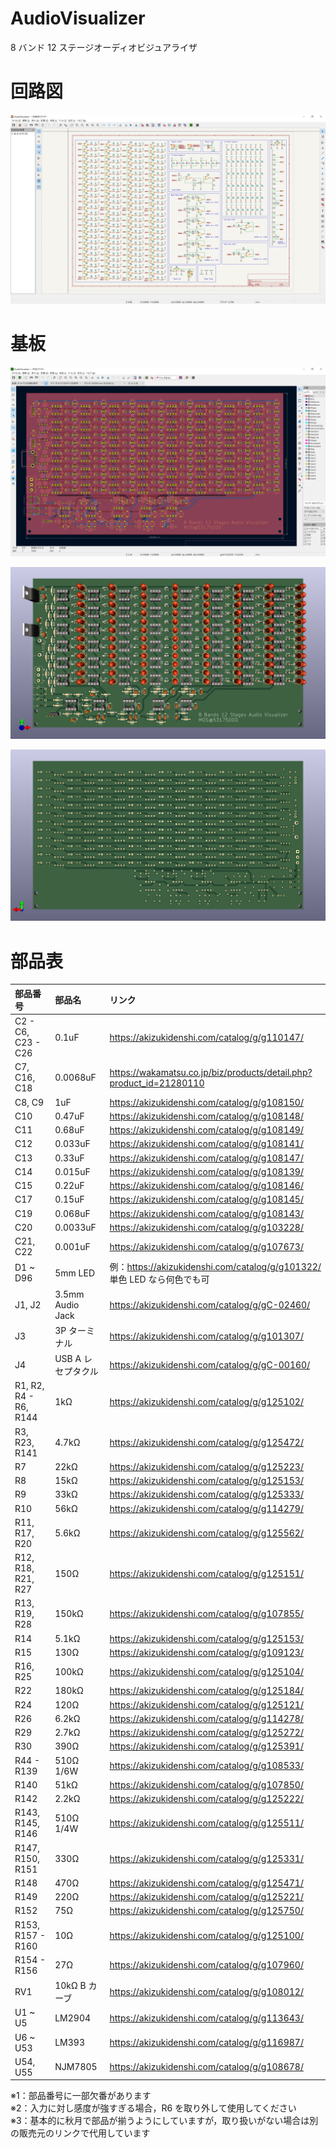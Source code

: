 # AudioVisualizer

8 バンド 12 ステージオーディオビジュアライザ

# 回路図

![image](./img/Schematic_image.png)

# 基板

![image](./img/PCB_Editor_image.png)

![image](./img/PCB_3D_image_f.png)

![image](./img/PCB_3D_image_b.png)

# 部品表

| 部品番号 | 部品名 | リンク |
|:----|:----|:----|
| C2 - C6, C23 - C26 | 0.1uF | <https://akizukidenshi.com/catalog/g/g110147/> |
| C7, C16, C18 | 0.0068uF | <https://wakamatsu.co.jp/biz/products/detail.php?product_id=21280110> |
| C8, C9 | 1uF | <https://akizukidenshi.com/catalog/g/g108150/> |
| C10 | 0.47uF | <https://akizukidenshi.com/catalog/g/g108148/> |
| C11 | 0.68uF | <https://akizukidenshi.com/catalog/g/g108149/> |
| C12 | 0.033uF | <https://akizukidenshi.com/catalog/g/g108141/> |
| C13 | 0.33uF | <https://akizukidenshi.com/catalog/g/g108147/> |
| C14 | 0.015uF | <https://akizukidenshi.com/catalog/g/g108139/> |
| C15 | 0.22uF | <https://akizukidenshi.com/catalog/g/g108146/> |
| C17 | 0.15uF | <https://akizukidenshi.com/catalog/g/g108145/> |
| C19 | 0.068uF | <https://akizukidenshi.com/catalog/g/g108143/> |
| C20 | 0.0033uF | <https://akizukidenshi.com/catalog/g/g103228/> |
| C21, C22 | 0.001uF | <https://akizukidenshi.com/catalog/g/g107673/> |
| D1 ~ D96 | 5mm LED | 例：<https://akizukidenshi.com/catalog/g/g101322/></br>単色 LED なら何色でも可 |
| J1, J2 | 3.5mm Audio Jack | <https://akizukidenshi.com/catalog/g/gC-02460/> |
| J3 | 3P ターミナル | <https://akizukidenshi.com/catalog/g/g101307/> |
| J4 | USB A レセプタクル | <https://akizukidenshi.com/catalog/g/gC-00160/> |
| R1, R2, R4 - R6, R144 | 1kΩ | <https://akizukidenshi.com/catalog/g/g125102/> |
| R3, R23, R141 | 4.7kΩ | <https://akizukidenshi.com/catalog/g/g125472/> |
| R7 | 22kΩ | <https://akizukidenshi.com/catalog/g/g125223/> |
| R8 | 15kΩ | <https://akizukidenshi.com/catalog/g/g125153/> |
| R9 | 33kΩ | <https://akizukidenshi.com/catalog/g/g125333/> |
| R10 | 56kΩ | <https://akizukidenshi.com/catalog/g/g114279/> |
| R11, R17, R20 | 5.6kΩ | <https://akizukidenshi.com/catalog/g/g125562/> |
| R12, R18, R21, R27 | 150Ω | <https://akizukidenshi.com/catalog/g/g125151/> |
| R13, R19, R28 | 150kΩ | <https://akizukidenshi.com/catalog/g/g107855/> |
| R14 | 5.1kΩ | <https://akizukidenshi.com/catalog/g/g125153/> |
| R15 | 130Ω | <https://akizukidenshi.com/catalog/g/g109123/> |
| R16, R25 | 100kΩ | <https://akizukidenshi.com/catalog/g/g125104/> |
| R22 | 180kΩ | <https://akizukidenshi.com/catalog/g/g125184/> |
| R24 | 120Ω | <https://akizukidenshi.com/catalog/g/g125121/> |
| R26 | 6.2kΩ | <https://akizukidenshi.com/catalog/g/g114278/> |
| R29 | 2.7kΩ | <https://akizukidenshi.com/catalog/g/g125272/> |
| R30 | 390Ω | <https://akizukidenshi.com/catalog/g/g125391/> |
| R44 - R139 | 510Ω 1/6W | <https://akizukidenshi.com/catalog/g/g108533/> |
| R140 | 51kΩ | <https://akizukidenshi.com/catalog/g/g107850/> |
| R142 | 2.2kΩ | <https://akizukidenshi.com/catalog/g/g125222/> |
| R143, R145, R146 | 510Ω 1/4W | <https://akizukidenshi.com/catalog/g/g125511/> |
| R147, R150, R151 | 330Ω | <https://akizukidenshi.com/catalog/g/g125331/> |
| R148 | 470Ω | <https://akizukidenshi.com/catalog/g/g125471/> |
| R149 | 220Ω | <https://akizukidenshi.com/catalog/g/g125221/> |
| R152 | 75Ω | <https://akizukidenshi.com/catalog/g/g125750/> |
| R153, R157 - R160 | 10Ω | <https://akizukidenshi.com/catalog/g/g125100/> |
| R154 - R156 | 27Ω | <https://akizukidenshi.com/catalog/g/g107960/> |
| RV1 | 10kΩ B カーブ | <https://akizukidenshi.com/catalog/g/g108012/> |
| U1 ~ U5 | LM2904 | <https://akizukidenshi.com/catalog/g/g113643/> |
| U6 ~ U53 | LM393 | <https://akizukidenshi.com/catalog/g/g116987/> |
| U54, U55 | NJM7805 | <https://akizukidenshi.com/catalog/g/g108678/> |

※1：部品番号に一部欠番があります  
※2：入力に対し感度が強すぎる場合，R6 を取り外して使用してください  
※3：基本的に秋月で部品が揃うようにしていますが，取り扱いがない場合は別の販売元のリンクで代用しています

